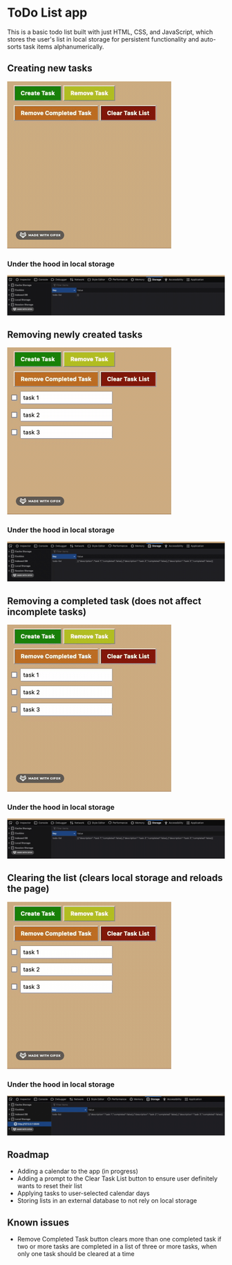 # ToDo List app

This is a basic todo list built with just HTML, CSS, and JavaScript, which stores the user's list in local storage for persistent functionality and auto-sorts task items alphanumerically.

## Creating new tasks

![Creating new tasks](<creating new tasks.gif>)

### Under the hood in local storage

![Creating new tasks](<ls creating new tasks.gif>)

## Removing newly created tasks

![Removing a task](<removing tasks.gif>)

### Under the hood in local storage

![Removing a task](<ls removing tasks.gif>)

## Removing a completed task (does not affect incomplete tasks)

![Removing completed task](<removing completed tasks.gif>)

### Under the hood in local storage

![Removing completed task](<ls removing completed tasks.gif>)

## Clearing the list (clears local storage and reloads the page)

![Clearing task list](<clearing task list.gif>)

### Under the hood in local storage

![Clearing task list](<ls clearing task list.gif>)

## Roadmap

- Adding a calendar to the app (in progress)
- Adding a prompt to the Clear Task List button to ensure user definitely wants to reset their list
- Applying tasks to user-selected calendar days
- Storing lists in an external database to not rely on local storage

## Known issues

- Remove Completed Task button clears more than one completed task if two or more tasks are completed in a list of three or more tasks, when only one task should be cleared at a time
